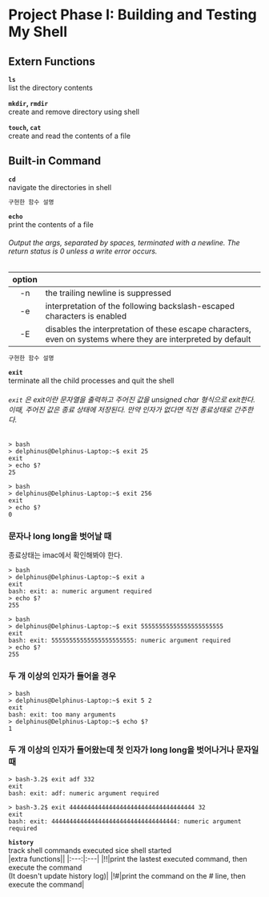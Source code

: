 # Project Phase I: Building and Testing My Shell  

## Extern Functions

**`ls`**  
list the directory contents  

**`mkdir`, `rmdir`**  
create and remove directory using shell  

**`touch`, `cat`**  
create and read the contents of a file  


## Built-in Command

**`cd`**  
navigate the directories in shell  

```c
구현한 함수 설명
```

**`echo`**  
print the contents of a file  
###### Output the args, separated by spaces, terminated with a newline. The return status is 0 unless a write error occurs.
|option||
|:---:|:---|
|-n|the trailing newline is suppressed|
|-e|interpretation of the following backslash-escaped characters is enabled|
|-E|disables the interpretation of these escape characters, <br> even on systems where they are interpreted by default|

```c
구현한 함수 설명
```

**`exit`**  
terminate all the child processes and quit the shell  

###### `exit` 은 exit이란 문자열을 출력하고 주어진 값을 unsigned char 형식으로 exit한다. <br> 이때, 주어진 값은 종료 상태에 저장된다. 만약 인자가 없다면 직전 종료상태로 간주한다.

```shell
> bash
> delphinus@Delphinus-Laptop:~$ exit 25
exit
> echo $?
25
```

```shell
> bash
> delphinus@Delphinus-Laptop:~$ exit 256
exit
> echo $?
0
```

### 문자나 long long을 벗어날 때

종료상태는 imac에서 확인해봐야 한다.

```shell
> bash
> delphinus@Delphinus-Laptop:~$ exit a
exit
bash: exit: a: numeric argument required
> echo $?
255
``` 

```shell
> bash
> delphinus@Delphinus-Laptop:~$ exit 55555555555555555555555
exit
bash: exit: 55555555555555555555555: numeric argument required
> echo $?
255
```

### 두 개 이상의 인자가 들어올 경우

```shell
> bash
> delphinus@Delphinus-Laptop:~$ exit 5 2
exit
bash: exit: too many arguments
> delphinus@Delphinus-Laptop:~$ echo $?
1
```

### 두 개 이상의 인자가 들어왔는데 첫 인자가 long long을 벗어나거나 문자일 때

```shell
> bash-3.2$ exit adf 332
exit
bash: exit: adf: numeric argument required
```

```shell
> bash-3.2$ exit 44444444444444444444444444444444444 32
exit
bash: exit: 44444444444444444444444444444444444: numeric argument required
```

**`history`**  
track shell commands executed sice shell started  
|extra functions||
|:---:|:---|
|!!|print the lastest executed command, then execute the command <br> (It doesn't update history log)|
|!#|print the command on the # line, then execute the command|
